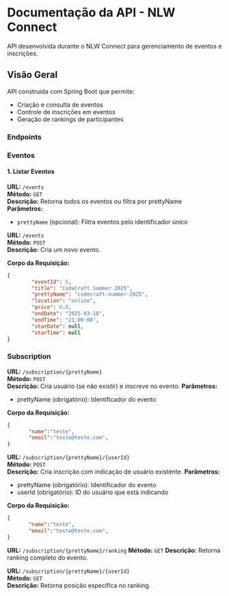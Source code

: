 # Documentação da API - NLW Connect

API desenvolvida durante o NLW Connect para gerenciamento de eventos e inscrições.

## Visão Geral

API construída com Spring Boot que permite:

- Criação e consulta de eventos
- Controle de inscrições em eventos
- Geração de rankings de participantes

### Endpoints

### Eventos

#### 1. Listar Eventos

**URL:** `/events`  
**Método:** `GET`  
**Descrição:** Retorna todos os eventos ou filtra por prettyName  
**Parâmetros:**

- `prettyName` (opcional): Filtra eventos pelo identificador único

**URL:** `/events`  
**Método:** `POST`  
**Descrição:** Cria um novo evento.

**Corpo da Requisição:**

```json
{
        "eventId": 5,
        "title": "CodeCraft Summer 2025",
        "prettyName": "codecraft-summer-2025",
        "location": "online",
        "price": 0.0,
        "endDate": "2025-03-18",
        "endTime": "21:00:00",
        "starDate": null,
        "starTime": null
}
```

### Subscription

**URL:** `/subscription/{prettyName}`  
**Método:** `POST`  
**Descrição:** Cria usuário (se não existir) e inscreve no evento.
**Parâmetros:**

- prettyName (obrigatório): Identificador do evento

**Corpo da Requisição:**

```json
{
       "name":"teste",
       "email":"teste@teste.com",
}
```

**URL:** `/subscription/{prettyName}/{userId}`  
**Método:** `POST`  
**Descrição:** Cria inscrição com indicação de usuário existente.
**Parâmetros:**

- prettyName (obrigatório): Identificador do evento
- userId (obrigatório): ID do usuário que está indicando

**Corpo da Requisição:**

```json
{
       "name":"teste",
       "email":"teste@teste.com",
}
```

**URL:** `/subscription/{prettyName}/ranking`
**Método:** `GET`
**Descrição:** Retorna ranking completo do evento.

**URL:** `/subscription/{prettyName}/{userId}`  
**Método:** `GET`  
**Descrição:** Retorna posição específica no ranking.
